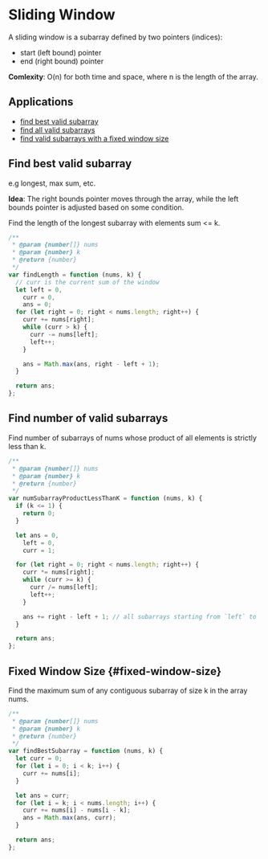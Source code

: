 # Sliding Window

A sliding window is a subarray defined by two pointers (indices):

- start (left bound) pointer
- end (right bound) pointer

**Comlexity**: O(n) for both time and space, where n is the length of the array.

## Applications

- [find best valid subarray](#find-best-valid-subarray)
- [find all valid subarrays](#find-number-of-valid-subarrays)
- [find valid subarrays with a fixed window size](#fixed-window-size)

## Find best valid subarray

e.g longest, max sum, etc.

**Idea**: The right bounds pointer moves through the array, while the left bounds pointer is adjusted based on some condition.

Find the length of the longest subarray with elements sum <= k.

```javascript
/**
 * @param {number[]} nums
 * @param {number} k
 * @return {number}
 */
var findLength = function (nums, k) {
  // curr is the current sum of the window
  let left = 0,
    curr = 0,
    ans = 0;
  for (let right = 0; right < nums.length; right++) {
    curr += nums[right];
    while (curr > k) {
      curr -= nums[left];
      left++;
    }

    ans = Math.max(ans, right - left + 1);
  }

  return ans;
};
```

## Find number of valid subarrays

Find number of subarrays of nums whose product of all elements is strictly less than k.

```javascript
/**
 * @param {number[]} nums
 * @param {number} k
 * @return {number}
 */
var numSubarrayProductLessThanK = function (nums, k) {
  if (k <= 1) {
    return 0;
  }

  let ans = 0,
    left = 0,
    curr = 1;

  for (let right = 0; right < nums.length; right++) {
    curr *= nums[right];
    while (curr >= k) {
      curr /= nums[left];
      left++;
    }

    ans += right - left + 1; // all subarrays starting from `left` to `right` are valid.
  }

  return ans;
};
```

## Fixed Window Size {#fixed-window-size}

Find the maximum sum of any contiguous subarray of size k in the array nums.

```javascript
/**
 * @param {number[]} nums
 * @param {number} k
 * @return {number}
 */
var findBestSubarray = function (nums, k) {
  let curr = 0;
  for (let i = 0; i < k; i++) {
    curr += nums[i];
  }

  let ans = curr;
  for (let i = k; i < nums.length; i++) {
    curr += nums[i] - nums[i - k];
    ans = Math.max(ans, curr);
  }

  return ans;
};
```

